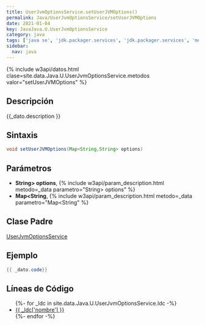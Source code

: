 ```yaml
---
title: UserJvmOptionsService.setUserJVMOptions()
permalink: Java/UserJvmOptionsService/setUserJVMOptions
date: 2021-01-04
key: JavaJava.U.UserJvmOptionsService
category: java
tags: ['java se', 'jdk.packager.services', 'jdk.packager.services', 'metodo java', 'Java 9']
sidebar: 
  nav: java
---
```


{% include w3api/datos.html clase=site.data.Java.U.UserJvmOptionsService.metodos valor="setUserJVMOptions" %}

## Descripción
{{_dato.description }}

## Sintaxis
~~~java
void setUserJVMOptions(Map<String,String> options)
~~~

## Parámetros
* **String&gt; options**,  {% include w3api/param_description.html metodo=_data parametro="String> options" %}
* **Map&lt;String**,  {% include w3api/param_description.html metodo=_data parametro="Map<String" %}

## Clase Padre
[UserJvmOptionsService](/Java/UserJvmOptionsService/)

## Ejemplo
~~~java
{{ _dato.code}}
~~~

## Líneas de Código
<ul>
{%- for _ldc in site.data.Java.U.UserJvmOptionsService.ldc -%}
   <li>
       <a href="{{_ldc['url'] }}">{{ _ldc['nombre'] }}</a>
   </li>
{%- endfor -%}
</ul>
